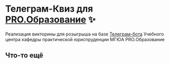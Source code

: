 # Телеграм-Квиз для [PRO.Образование](https://t.me/PRO_Education_msal) :sparkles:
Реализация викторины для розыгрыша на базе [Телеграм-бота](https://t.me/ProEducationMSALBot) Учебного центра кафедры практической юриспруденции МГЮА PRO.Образование 
## Что-то ещё
